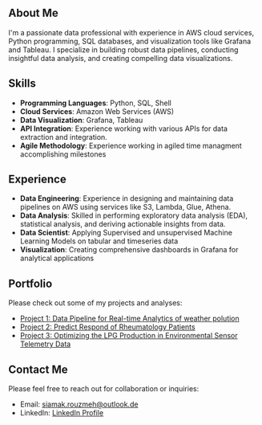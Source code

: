 ## About Me
I'm a passionate data professional with experience in AWS cloud services, Python programming, SQL databases, and visualization tools like Grafana and Tableau. I specialize in building robust data pipelines, conducting insightful data analysis, and creating compelling data visualizations.

## Skills
- **Programming Languages**: Python, SQL, Shell
- **Cloud Services**: Amazon Web Services (AWS)
- **Data Visualization**: Grafana, Tableau
- **API Integration**: Experience working with various APIs for data extraction and integration.
- **Agile Methodology**: Experience working in agiled time managment accomplishing milestones

## Experience
- **Data Engineering**: Experience in designing and maintaining data pipelines on AWS using services like S3, Lambda, Glue, Athena.
- **Data Analysis**: Skilled in performing exploratory data analysis (EDA), statistical analysis, and deriving actionable insights from data.
- **Data Scientist**: Applying Supervised and unsupervised Machine Learning Models on tabular and timeseries data
- **Visualization**: Creating comprehensive dashboards in Grafana for analytical applications

## Portfolio
Please check out some of my projects and analyses:
- [Project 1: Data Pipeline for Real-time Analytics of weather polution](https://github.com/siamakru/Weather-Pollution-Analysis-API-Call)
- [Project 2: Predict Respond of Rheumatology Patients](https://github.com/siamakru/Applied-ML-on-Rheumatology)
- [Project 3: Optimizing the LPG Production in Environmental Sensor Telemetry Data](https://github.com/siamakru/SE_Sample/tree/main)

## Contact Me
Please feel free to reach out for collaboration or inquiries:
- Email: siamak.rouzmeh@outlook.de
- LinkedIn: [LinkedIn Profile](https://www.linkedin.com/in/siamak-rouzmeh/)
